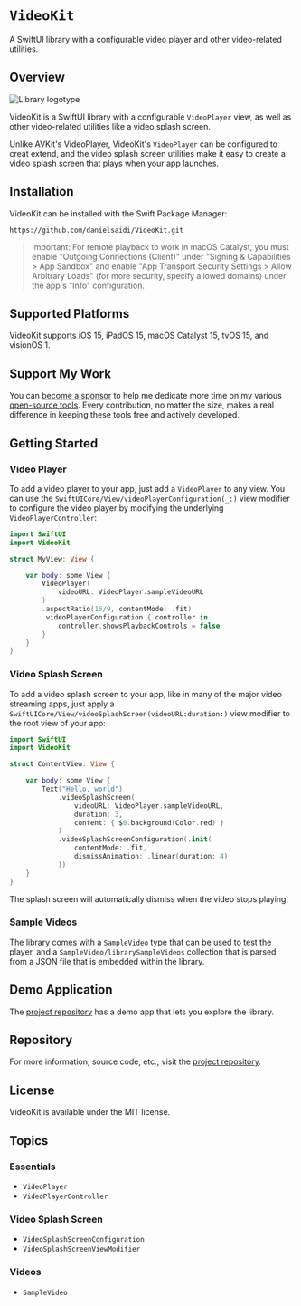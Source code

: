 # ``VideoKit``

A SwiftUI library with a configurable video player and other video-related utilities.


## Overview

![Library logotype](Logo.png)

VideoKit is a SwiftUI library with a configurable ``VideoPlayer`` view, as well as other video-related utilities like a video splash screen.

Unlike AVKit's VideoPlayer, VideoKit's ``VideoPlayer`` can be configured to creat extend, and the video splash screen utilities make it easy to create a video splash screen that plays when your app launches.



## Installation

VideoKit can be installed with the Swift Package Manager:

```
https://github.com/danielsaidi/VideoKit.git
```

> Important: For remote playback to work in macOS Catalyst, you must enable "Outgoing Connections (Client)" under "Signing & Capabilities > App Sandbox" and enable "App Transport Security Settings > Allow Arbitrary Loads" (for more security, specify allowed domains) under the app's "Info" configuration.



## Supported Platforms

VideoKit supports iOS 15, iPadOS 15, macOS Catalyst 15, tvOS 15, and visionOS 1.



## Support My Work

You can [become a sponsor][Sponsors] to help me dedicate more time on my various [open-source tools][OpenSource]. Every contribution, no matter the size, makes a real difference in keeping these tools free and actively developed.



## Getting Started

### Video Player

To add a video player to your app, just add a ``VideoPlayer`` to any view. You can use the ``SwiftUICore/View/videoPlayerConfiguration(_:)`` view modifier to configure the video player by modifying the underlying ``VideoPlayerController``:

```swift
import SwiftUI
import VideoKit

struct MyView: View {

    var body: some View {
        VideoPlayer(
            videoURL: VideoPlayer.sampleVideoURL
        )
        .aspectRatio(16/9, contentMode: .fit)
        .videoPlayerConfiguration { controller in
            controller.showsPlaybackControls = false
        }
    }
}
```

### Video Splash Screen

To add a video splash screen to your app, like in many of the major video streaming apps, just apply a ``SwiftUICore/View/videoSplashScreen(videoURL:duration:)`` view modifier to the root view of your app:

```swift
import SwiftUI
import VideoKit

struct ContentView: View {

    var body: some View {
        Text("Hello, world")
            .videoSplashScreen(
                videoURL: VideoPlayer.sampleVideoURL,
                duration: 3,
                content: { $0.background(Color.red) }
            )
            .videoSplashScreenConfiguration(.init(
                contentMode: .fit,
                dismissAnimation: .linear(duration: 4)
            ))
    }
}
```

The splash screen will automatically dismiss when the video stops playing.


### Sample Videos

The library comes with a ``SampleVideo`` type that can be used to test the player, and a ``SampleVideo/librarySampleVideos`` collection that is parsed from a JSON file that is embedded within the library.



## Demo Application

The [project repository][Project] has a demo app that lets you explore the library.



## Repository

For more information, source code, etc., visit the [project repository][Project].



## License

VideoKit is available under the MIT license.



## Topics

### Essentials

- ``VideoPlayer``
- ``VideoPlayerController``

### Video Splash Screen

- ``VideoSplashScreenConfiguration``
- ``VideoSplashScreenViewModifier``

### Videos

- ``SampleVideo``



[Email]: mailto:daniel.saidi@gmail.com
[Website]: https://danielsaidi.com
[GitHub]: https://github.com/danielsaidi
[OpenSource]: https://danielsaidi.com/opensource
[Sponsors]: https://github.com/sponsors/danielsaidi

[Project]: https://github.com/danielsaidi/VideoKit
